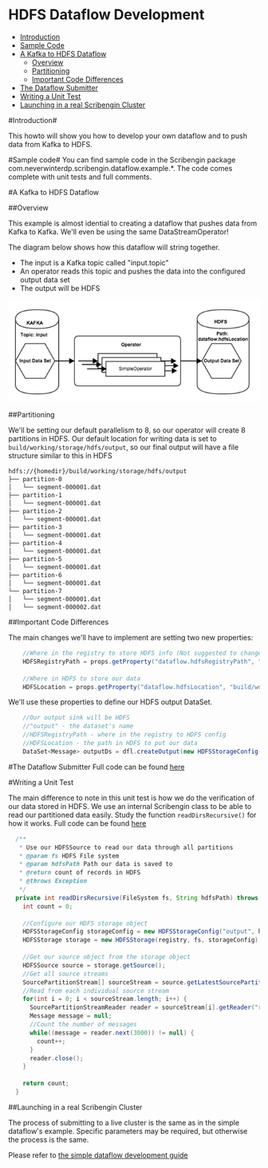 HDFS Dataflow Development
=========================


- [Introduction](#introduction)
- [Sample Code](#sample-code)
- [A Kafka to HDFS Dataflow](#a-kafka-to-hdfs-dataflow)
  - [Overview](#overview)  
  - [Partitioning](#partitioning)
  - [Important Code Differences](#important-code-differences)
- [The Dataflow Submitter](#the-dataflow-submitter)
- [Writing a Unit Test](#writing-a-unit-test)
- [Launching in a real Scribengin Cluster](#launching-in-a-real-scribengin-cluster)

#Introduction#

This howto will show you how to develop your own dataflow and to push data from Kafka to HDFS.  

#Sample code#
You can find sample code in the Scribengin package com.neverwinterdp.scribengin.dataflow.example.*. The code comes complete with unit tests and full comments.

#A Kafka to HDFS Dataflow

##Overview

This example is almost idential to creating a dataflow that pushes data from Kafka to Kafka.  We'll even be using the same DataStreamOperator!

The diagram below shows how this dataflow will string together.

- The input is a Kafka topic called "input.topic"
- An operator reads this topic and pushes the data into the configured output data set
- The output will be HDFS

![HDFS Dataflow Example](../images/API_Example_Simple_HDFS.png "Simple HDFS Dataflow Example")

##Partitioning

We'll be setting our default parallelism to 8, so our operator will create 8 partitions in HDFS.  Our default location for writing data is set to ```build/working/storage/hdfs/output```, so our final output will have a file structure similar to this in HDFS

```
hdfs://{homedir}/build/working/storage/hdfs/output
├── partition-0
│   └── segment-000001.dat
├── partition-1
│   └── segment-000001.dat
├── partition-2
│   └── segment-000001.dat
├── partition-3
│   └── segment-000001.dat
├── partition-4
│   └── segment-000001.dat
├── partition-5
│   └── segment-000001.dat
├── partition-6
│   └── segment-000001.dat
└── partition-7
│   └── segment-000001.dat
│   └── segment-000002.dat
```

##Important Code Differences 

The main changes we'll have to implement are setting two new properties:
```java
    //Where in the registry to store HDFS info (Not suggested to change this)
    HDFSRegistryPath = props.getProperty("dataflow.hdfsRegistryPath", "/storage/hdfs/output");
    
    //Where in HDFS to store our data
    HDFSLocation = props.getProperty("dataflow.hdfsLocation", "build/working/storage/hdfs/output");
```

We'll use these properties to define our HDFS output DataSet.
```java
    //Our output sink will be HDFS
    //"output" - the dataset's name
    //HDFSRegistryPath - where in the registry to HDFS config
    //HDFSLocation - the path in HDFS to put our data
    DataSet<Message> outputDs = dfl.createOutput(new HDFSStorageConfig("output", HDFSRegistryPath, HDFSLocation));

```


#The Dataflow Submitter
Full code can be found [here](https://github.com/Nventdata/NeverwinterDP/blob/master/scribengin/dataflow/example/src/main/java/com/neverwinterdp/scribengin/dataflow/example/hdfs/ExampleHdfsDataflowSubmitter.java)


#Writing a Unit Test

The main difference to note in this unit test is how we do the verification of our data stored in HDFS.  We use an internal Scribengin class to be able to read our partitioned data easily.  Study the function ```readDirsRecursive()``` for how it works.  Full code can be found [here](https://github.com/Nventdata/NeverwinterDP/blob/master/scribengin/dataflow/example/src/test/java/com/neverwinterdp/scribengin/dataflow/example/hdfs/ExampleHdfsDataflowSubmitterTest.java)


```java
  /**
   * Use our HDFSSource to read our data through all partitions
   * @param fs HDFS File system
   * @param hdfsPath Path our data is saved to
   * @return count of records in HDFS
   * @throws Exception
   */
  private int readDirsRecursive(FileSystem fs, String hdfsPath) throws Exception{
    int count = 0;
    
    //Configure our HDFS storage object
    HDFSStorageConfig storageConfig = new HDFSStorageConfig("output", hdfsPath);
    HDFSStorage storage = new HDFSStorage(registry, fs, storageConfig);
    
    //Get our source object from the storage object
    HDFSSource source = storage.getSource();
    //Get all source streams
    SourcePartitionStream[] sourceStream = source.getLatestSourcePartition().getPartitionStreams();
    //Read from each individual source stream
    for(int i = 0; i < sourceStream.length; i++) {
      SourcePartitionStreamReader reader = sourceStream[i].getReader("reader-for-stream-" + i);
      Message message = null;
      //Count the number of messages
      while((message = reader.next(3000)) != null) {
        count++;
      }
      reader.close();
    }
    
    return count;
  }
```


##Launching in a real Scribengin Cluster

The process of submitting to a live cluster is the same as in the simple dataflow's example.  Specific parameters may be required, but otherwise the process is the same. 

Please refer to [the simple dataflow development guide](simpleDataflowDev.md#launching-in-a-real-scribengin-cluster)